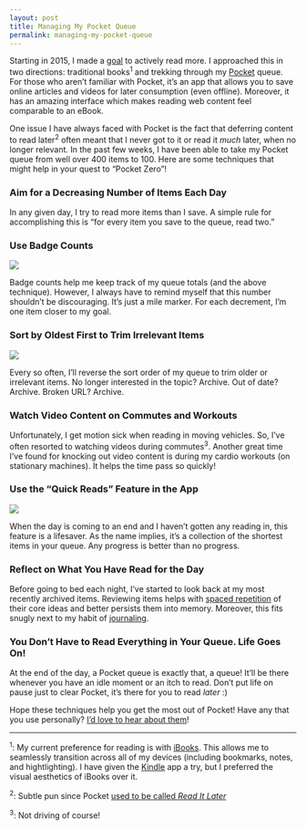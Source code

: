```yaml
---
layout: post
title: Managing My Pocket Queue
permalink: managing-my-pocket-queue
---
```


Starting in 2015, I made a [goal](https://www.coach.me/plans/904-read) to actively read more. I approached this in two directions: traditional books<sup>1</sup> and trekking through my [Pocket](https://getpocket.com) queue. For those who aren’t familiar with Pocket, it’s an app that allows you to save online articles and videos for later consumption (even offline). Moreover, it has an amazing interface which makes reading web content feel comparable to an eBook.

One issue I have always faced with Pocket is the fact that deferring content to read later<sup>2</sup> often meant that I never got to it or read it *much* later, when no longer relevant. In the past few weeks, I have been able to take my Pocket queue from well over 400 items to 100. Here are some techniques that might help in your quest to “Pocket Zero”!

### Aim for a Decreasing Number of Items Each Day

In any given day, I try to read more items than I save. A simple rule for accomplishing this is “for every item you save to the queue, read two.”

### Use Badge Counts

![](/public/images/pocket-badge.png)

Badge counts help me keep track of my queue totals (and the above technique). However, I always have to remind myself that this number shouldn’t be discouraging. It’s just a mile marker. For each decrement, I’m one item closer to my goal.

### Sort by Oldest First to Trim Irrelevant Items

![](/public/images/pocket-sort.png)

Every so often, I’ll reverse the sort order of my queue to trim older or irrelevant items. No longer interested in the topic? Archive. Out of date? Archive. Broken URL? Archive.

### Watch Video Content on Commutes and Workouts

Unfortunately, I get motion sick when reading in moving vehicles. So, I’ve often resorted to watching videos during commutes<sup>3</sup>. Another great time I’ve found for knocking out video content is during my cardio workouts (on stationary machines). It helps the time pass so quickly!

### Use the “Quick Reads” Feature in the App

![](/public/images/pocket-quick-reads.png)

When the day is coming to an end and I haven’t gotten any reading in, this feature is a lifesaver. As the name implies, it’s a collection of the shortest items in your queue. Any progress is better than no progress.

### Reflect on What You Have Read for the Day

Before going to bed each night, I’ve started to look back at my most recently archived items. Reviewing items helps with [spaced repetition](https://en.wikipedia.org/wiki/Spaced_repetition) of their core ideas and better persists them into memory. Moreover, this fits snugly next to my habit of [journaling](/small-moments).

### You Don’t Have to Read Everything in Your Queue. Life Goes On!

At the end of the day, a Pocket queue is exactly that, a queue! It’ll be there whenever you have an idle moment or an itch to read. Don’t put life on pause just to clear Pocket, it’s there for you to read *later* :)

Hope these techniques help you get the most out of Pocket! Have any that you use personally? [I’d love to hear about them](https://twitter.com/intent/tweet?text=Hi%20@jasdev!)!

---

<sup>1</sup>: My current preference for reading is with [iBooks](https://www.apple.com/ibooks/). This allows me to seamlessly transition across all of my devices (including bookmarks, notes, and hightlighting). I have given the [Kindle](https://www.amazon.com/gp/digital/fiona/kcp-landing-page) app a try, but I  preferred the visual aesthetics of iBooks over it.

<sup>2</sup>: Subtle pun since Pocket [used to be called *Read It Later*](https://en.wikipedia.org/wiki/Pocket_(application))

<sup>3</sup>: Not driving of course!
